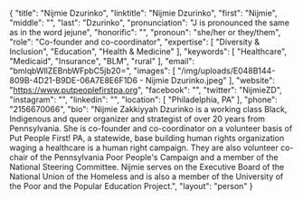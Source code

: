 {
  "title": "Nijmie Dzurinko",
  "linktitle": "Nijmie Dzurinko",
  "first": "Nijmie",
  "middle": "",
  "last": "Dzurinko",
  "pronunciation": "J is pronounced the same as in the word jejune",
  "honorific": "",
  "pronoun": "she/her or they/them",
  "role": "Co-founder and co-coordinator",
  "expertise": [
    "Diversity & Inclusion",
    "Education",
    "Health & Medicine"
  ],
  "keywords": [
    "Healthcare",
    "Medicaid",
    "Insurance",
    "BLM",
    "rural"
  ],
  "email": "bmlqbWllZEBnbWFpbC5jb20=",
  "images": [
    "/img/uploads/E048B144-809B-4D21-B9DE-06A7E8E6F1D6 - Nijmie Dzurinko.jpeg"
  ],
  "website": "https://www.putpeoplefirstpa.org",
  "facebook": "",
  "twitter": "NijmieZD",
  "instagram": "",
  "linkedin": "",
  "location": [
    "Philadelphia, PA"
  ],
  "phone": "2156670066",
  "bio": "Nijmie Zakkiyyah Dzurinko is a working class Black, Indigenous and queer organizer and strategist of over 20 years from Pennsylvania. She is co-founder and co-coordinator on a volunteer basis of Put People First! PA, a statewide, base building human rights organization waging a healthcare is a human right campaign. They are also volunteer co-chair of the Pennsylvania Poor People's Campaign and a member of the National Steering Committee. Nijmie serves on the Executive Board of the National Union of the Homeless and is also a member of the University of the Poor and the Popular Education Project.",
  "layout": "person"
}
